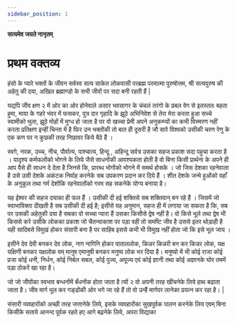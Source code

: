 ```yaml
---
sidebar_position: 1
---
```



**सत्यमेव जयते नानृतम्**

# प्रथम वक्तव्य 

हंसो के प्यारे भक्तों के जीवन सर्वस्व सत्य साकेत लोकवासी परब्रह्म परमात्मा पुरुषोत्तम, श्री सत्यपुरुष की अहेतु की दया, अखिल ब्रह्माण्डो के सभी  जीवों पर सदा बनी रहती हैं  |  

यद्यपि जीव क्षण २ में ओर का ओर होनेवाले असार भवसागर के चंचलं तरंगो के प्रबल वेग से इतस्ततः बहता हुमा, माया के गहरे भंवर में फसकर, पुत्र दार गृहादि के  झूठे  अभिनिवेश से तेरा मेरा करता हुआ सच्चे स्वामीको भुला, झूठे मोहों में  मुग्ध हो जाता है पर वो खच्चा प्रेमी अपने अनूकम्प्यों का कभी विस्मरण नहीं करता प्रतिक्षण  इन्हीं चिन्ता में  है फिर उन भक्तोंकी तो बात ही दूसरी है जौ सारे विश्वको उसीकी चरण रेणु के एक कण पर न कुछकी तरह निछावर किये बैठे हैं ।  

स्वगे, नरक, उच्च, नीच, पौर्वात्य, पाश्चात्य, हिन्दू , अहिन्दू  सर्वत्र उसका सहज प्रकाश सदा  पहुचा करता है । यादृश्य कर्मफलोंको भोगने के  लिये जैसे साधनोंकी आवश्यकता होती है वो बिना किसी प्रार्थना के अपने ही आप वैसे ही साधन दे देता है जिनसे कि, प्रारब्ध भोगोंको भोगने में  समर्थ होसके । जो जिस देशका रहनेवाला है उसे उसी देशके अकंटक निर्वाह करनेके सब उपकरण प्रदान कर दिये हैं  । शीत देशके जन्मे हुओंको वहाँ के अनुकूल तथा  गर्म  देशोंकि रहनेवालोंको गरम सह सकनेके योग्य बनाया है।  


यह ईश्वर की सहज दयाका ही फल हैं । उसीकी दी हई शक्तिसे  सब शक्तिवान्‌ बन रहे हैं । जिसमें जो स्वाभाविक्ता दीखती है सब उसीकी दी हई है; इसीसे यह अनुमान, सहज ही में लगाया जा सकता है कि, सब पर उसकी अहेतुकी दया है सबका वो सच्चा प्यारा हैं उसका किसीसे द्वेष नहीं है। वो किसे भूले तथा  द्वेष भी किससे करे उसीके  लोकका प्रकाश जो चैतन्याकाश पर पड़ा वही तो समष्टि जीव है उससे इतर थोड़ाही  है यही सादिबसे विमुखं होकर संसारी बना है पर साहिब इससे कभी भी विमुख नहीं होता जो कि इसे भूल जाय ।  

इसीने देव देवी बनकर देव लोक, नाग नागिनि होकर पाताललोक, किन्नर  किन्नरी बन कर किन्नर  लोक, यक्ष यक्षिणी बनकर यक्षलोक वम्‌ मानुष एमानुषी बनकर मनुष्य लोक भर दिया है। मनुष्यो में भी कोई राजा कोई प्रजा कोई धनी, निर्धन, कोई निर्बल सबल, कोई पुज्य, अपूज्य एवं कोई ज्ञानी तथा कोई अज्ञानके घोर तममें पड़ा ठोकरें खा रहा है।  

जो जो जीवोंका स्वभाव बन्धनोंमें  बँधनोंक होता जाता है त्यों २  वो  अपनी तरह खींचनेके लिये हाथ  बढाता जाता है। जीव मार्ग भूल कर गङ्ढोंकी ओर भगे जा रहे हैं  तो वो उन्हैं मार्गपर लानेका प्रयत्न कर रहा है। |  

संसारी व्यवहारोंको अच्छी तरह जत्तानेके  लिये, इसके व्यवहारोंका सुखपुर्वक पालन करनेके लिय एवम्‌ बिना किसीके सताये आनन्द पूर्वक रहते हए आगे बढ़नेके लिये, अपरा विद्याका  